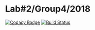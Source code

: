 # Lab#2/Group4/2018
[![Codacy Badge](https://api.codacy.com/project/badge/Grade/05d8ece4cd8f4f20b836b7a370f844a3)](https://www.codacy.com/app/TonyKovalenko/lab2?utm_source=github.com&amp;utm_medium=referral&amp;utm_content=TonyKovalenko/lab2&amp;utm_campaign=Badge_Grade)
[![Build Status](https://semaphoreci.com/api/v1/tonykovalenko/lab2/branches/dev/shields_badge.svg)](https://semaphoreci.com/tonykovalenko/lab2)
